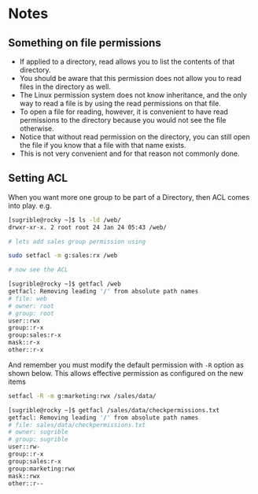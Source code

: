 # Notes 

## Something on file permissions

- If applied to a directory, read allows you to list the contents of that directory. 
- You should be aware that this permission does not allow you to read files in the directory as well.
- The Linux permission system does not know inheritance, and the only way to read a file is by using the read permissions on that file.
- To open a file for reading, however, it is convenient to have read permissions to the directory because you would not see the file otherwise.
- Notice that without read permission on the directory, you can still open the file if you know that a file with that name exists.
- This is not very convenient and for that reason not commonly done.

## Setting ACL

When you want more one group to be part of a Directory, then ACL comes into play. e.g.

```bash
[sugrible@rocky ~]$ ls -ld /web/
drwxr-xr-x. 2 root root 24 Jan 24 05:43 /web/

# lets add sales group permission using

sudo setfacl -m g:sales:rx /web

# now see the ACL

[sugrible@rocky ~]$ getfacl /web
getfacl: Removing leading '/' from absolute path names
# file: web
# owner: root
# group: root
user::rwx
group::r-x
group:sales:r-x
mask::r-x
other::r-x

```

And remember you must modify the default permission with `-R` option as shown below. This allows effective permission as configured on the new items

```bash
setfacl -R -m g:marketing:rwx /sales/data/

[sugrible@rocky ~]$ getfacl /sales/data/checkpermissions.txt 
getfacl: Removing leading '/' from absolute path names
# file: sales/data/checkpermissions.txt
# owner: sugrible
# group: sugrible
user::rw-
group::r-x
group:sales:r-x
group:marketing:rwx
mask::rwx
other::r--

```

